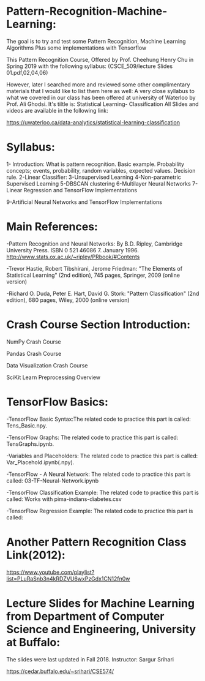 # Pattern-Recognition-Machine-Learning:
The goal is to try and test some Pattern Recognition, Machine Learning Algorithms Plus some implementations with Tensorflow

This Pattern Recognition Course, Offered by Prof. Cheehung Henry Chu in Spring 2019 with the following syllabus:
(CSCE_509/lecture Slides 01.pdf,02,04,06)

However, later I searched more and reviewed some other complimentary materials that I would like to list them here as well:
A very close syllabus to what we covered in our class has been offered at university of Waterloo by Prof. Ali Ghodsi. 
It's tiltle is: Statistical Learning- Classification
All Slides and videos are available in the following link:

https://uwaterloo.ca/data-analytics/statistical-learning-classification





# Syllabus:

1- Introduction: What is pattern recognition.
Basic example. Probability concepts; events, probability, random variables, expected values. Decision rule.
2-Linear Classifier:
3-Unsupervised Learning
4-Non-parametric Supervised Learning
5-DBSCAN clustering
6-Multilayer Neural Networks
7-Linear Regression and TensorFlow Implementations

9-Artificial Neural Networks and TensorFlow Implementations

# Main References:
-Pattern Recognition and Neural Networks: By B.D. Ripley, Cambridge University Press. ISBN 0 521 46086 7. January 1996.
http://www.stats.ox.ac.uk/~ripley/PRbook/#Contents

-Trevor Hastie, Robert Tibshirani, Jerome Friedman: "The Elements of Statistical Learning" (2nd edition), 745 pages, Springer, 2009 (online version)

-Richard O. Duda, Peter E. Hart, David G. Stork: "Pattern Classification" (2nd edition), 680 pages, Wiley, 2000 (online version)


# Crash Course Section Introduction:
NumPy Crash Course

Pandas Crash Course

Data Visualization Crash Course

SciKit Learn Preprocessing Overview 


# TensorFlow Basics:

-TensorFlow Basic Syntax:The related code to practice this part is called: Tens_Basic.npy.

-TensorFlow Graphs: The related code to practice this part is called: TensGraphs.ipynb.

-Variables and Placeholders: The related code to practice this part is called: Var_Placehold.ipynb(.npy).

-TensorFlow - A Neural Network: The related code to practice this part is called: 03-TF-Neural-Network.ipynb

-TensorFlow Classification Example: The related code to practice this part is called: Works with pima-indians-diabetes.csv

-TensorFlow Regression Example: The related code to practice this part is called:  

# Another Pattern Recognition Class Link(2012):
https://www.youtube.com/playlist?list=PLuRaSnb3n4kRDZVU6wxPzGdx1CN12fn0w

# Lecture Slides for Machine Learning from Department of Computer Science and Engineering, University at Buffalo:
The slides were last updated in Fall 2018. 
Instructor: Sargur Srihari

https://cedar.buffalo.edu/~srihari/CSE574/


